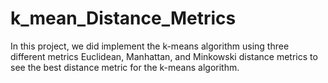 # k_mean_Distance_Metrics
In this project, we did implement the k-means algorithm using three different metrics Euclidean, Manhattan, and Minkowski distance metrics to see the best distance metric for the k-means algorithm.
